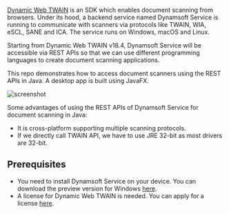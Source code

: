[Dynamic Web TWAIN](https://www.dynamsoft.com/web-twain/overview) is an SDK which enables document scanning from browsers. Under its hood, a backend service named Dynamsoft Service is running to communicate with scanners via protocols like TWAIN, WIA, eSCL, SANE and ICA. The service runs on Windows, macOS and Linux.

Starting from Dynamic Web TWAIN v18.4, Dynamsoft Service will be accessible via REST APIs so that we can use different programming languages to create document scanning applications.

This repo demonstrates how to access document scanners using the REST APIs in Java. A desktop app is built using JavaFX.

![screenshot](https://github.com/tony-xlh/JavaFX-Document-Scanner/assets/5462205/39332bce-bc21-44a1-9190-163207d4f71b)


Some advantages of using the REST APIs of Dynamsoft Service for document scanning in Java:

* It is cross-platform supporting multiple scanning protocols.
* If we directly call TWAIN API, we have to use JRE 32-bit as most drivers are 32-bit.


## Prerequisites

* You need to install Dynamsoft Service on your device. You can download the preview version for Windows [here](https://www.dynamsoft.com/codepool/downloads/DynamsoftServiceSetup.msi).
* A license for Dynamic Web TWAIN is needed. You can apply for a license [here](https://www.dynamsoft.com/customer/license/trialLicense?product=dwt).


